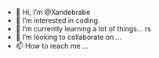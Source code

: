 - 👋 Hi, I’m @Xandebrabe
- 👀 I’m interested in coding.
- 🌱 I’m currently learning a lot of things... rs
- 💞️ I’m looking to collaborate on ...
- 📫 How to reach me ...

<!---
Xandebrabe/Xandebrabe is a ✨ special ✨ repository because its `README.md` (this file) appears on your GitHub profile.
You can click the Preview link to take a look at your changes.
--->
